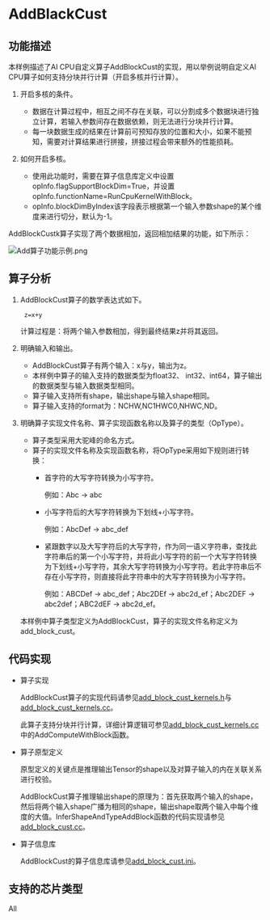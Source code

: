 # AddBlackCust

## 功能描述

本样例描述了AI CPU自定义算子AddBlockCust的实现，用以举例说明自定义AI CPU算子如何支持分块并行计算（开启多核并行计算）。

1.  开启多核的条件。
    -   数据在计算过程中，相互之间不存在关联，可以分割成多个数据块进行独立计算，若输入参数间存在数据依赖，则无法进行分块并行计算。
    -   每一块数据生成的结果在计算前可预知存放的位置和大小，如果不能预知，需要对计算结果进行拼接，拼接过程会带来额外的性能损耗。

2.  如何开启多核。
    -   使用此功能时，需要在算子信息库定义中设置opInfo.flagSupportBlockDim=True，并设置opInfo.functionName=RunCpuKernelWithBlock。
    -   opInfo.blockDimByIndex该字段表示根据第一个输入参数shape的某个维度来进行切分，默认为-1。

AddBlockCustk算子实现了两个数据相加，返回相加结果的功能，如下所示：

![](https://images.gitee.com/uploads/images/2020/1223/172326_9680591d_5474059.png "Add算子功能示例.png")


## 算子分析

1.  AddBlockCust算子的数学表达式如下。

    ```
     z=x+y
    ```

    计算过程是：将两个输入参数相加，得到最终结果z并将其返回。

2.  明确输入和输出。
    -   AddBlockCust算子有两个输入：x与y，输出为z。
    -   本样例中算子的输入支持的数据类型为float32、 int32、int64，算子输出的数据类型与输入数据类型相同。
    -   算子输入支持所有shape，输出shape与输入shape相同。
    -   算子输入支持的format为：NCHW,NC1HWC0,NHWC,ND。

3.  明确算子实现文件名称、算子实现函数名称以及算子的类型（OpType）。

    -   算子类型采用大驼峰的命名方式。
    -   算子的实现文件名称及实现函数名称，将OpType采用如下规则进行转换：
        -   首字符的大写字符转换为小写字符。

            例如：Abc -\> abc

        -   小写字符后的大写字符转换为下划线+小写字符。

            例如：AbcDef -\> abc\_def

        -   紧跟数字以及大写字符后的大写字符，作为同一语义字符串，查找此字符串后的第一个小写字符，并将此小写字符的前一个大写字符转换为下划线+小写字符，其余大写字符转换为小写字符。若此字符串后不存在小写字符，则直接将此字符串中的大写字符转换为小写字符。

            例如：ABCDef -\> abc\_def；Abc2DEf -\> abc2d\_ef；Abc2DEF -\> abc2def；ABC2dEF -\> abc2d\_ef。



    本样例中算子类型定义为AddBlockCust，算子的实现文件名称定义为add\_block\_cust。


## 代码实现

-   算子实现

    AddBlockCust算子的实现代码请参见[add\_block\_cust\_kernels.h](../cpukernel/impl/add_block_cust_kernels.h)与[add\_block\_cust\_kernels.cc](../cpukernel/impl/add_block_cust_kernels.cc)。

    此算子支持分块并行计算，详细计算逻辑可参见[add\_block\_cust\_kernels.cc](../cpukernel/impl/add_block_cust_kernels.cc)中的AddComputeWithBlock函数。

-   算子原型定义

    原型定义的关键点是推理输出Tensor的shape以及对算子输入的内在关联关系进行校验。

    AddBlockCust算子推理输出shape的原理为：首先获取两个输入的shape，然后将两个输入shape广播为相同的shape，输出shape取两个输入中每个维度的大值。InferShapeAndTypeAddBlock函数的代码实现请参见[add_block_cust.cc](../op_proto/add_block_cust.cc)。

-   算子信息库

    AddBlockCust的算子信息库请参见[add\_block\_cust.ini](../cpukernel/op_info_cfg/aicpu_kernel/add_block_cust.ini)。

## 支持的芯片类型<a name="section13382182116471"></a>

All
